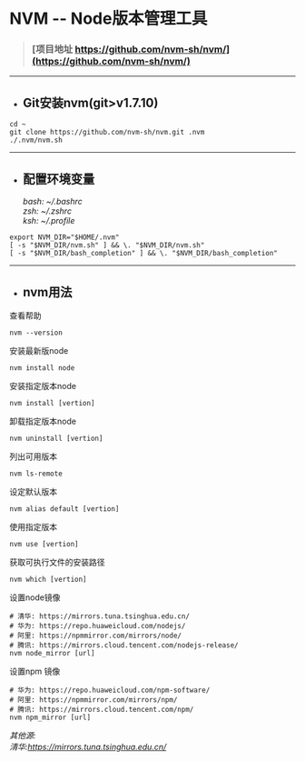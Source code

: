 # NVM -- Node版本管理工具
>### [项目地址 https://github.com/nvm-sh/nvm/](https://github.com/nvm-sh/nvm/)
***
- ## Git安装nvm(git>v1.7.10)
```shell
cd ~
git clone https://github.com/nvm-sh/nvm.git .nvm
./.nvm/nvm.sh
```
***
- ## 配置环境变量
  *bash: ~/.bashrc*  
  *zsh: ~/.zshrc*  
  *ksh: ~/.profile*
```shell
export NVM_DIR="$HOME/.nvm"
[ -s "$NVM_DIR/nvm.sh" ] && \. "$NVM_DIR/nvm.sh"
[ -s "$NVM_DIR/bash_completion" ] && \. "$NVM_DIR/bash_completion"
```
***
- ## nvm用法
查看帮助
```shell
nvm --version
```
安装最新版node
```shell
nvm install node
```
安装指定版本node
```shell
nvm install [vertion]
```
卸载指定版本node
```shell
nvm uninstall [vertion]
```
列出可用版本
```shell
nvm ls-remote
```
设定默认版本
```shell
nvm alias default [vertion]
```
使用指定版本
```shell
nvm use [vertion]
```
获取可执行文件的安装路径
```shell
nvm which [vertion]
```
设置node镜像
```shell
# 清华: https://mirrors.tuna.tsinghua.edu.cn/
# 华为: https://repo.huaweicloud.com/nodejs/
# 阿里: https://npmmirror.com/mirrors/node/
# 腾讯: https://mirrors.cloud.tencent.com/nodejs-release/
nvm node_mirror [url]
```
设置npm 镜像
```shell
# 华为: https://repo.huaweicloud.com/npm-software/
# 阿里: https://npmmirror.com/mirrors/npm/
# 腾讯: https://mirrors.cloud.tencent.com/npm/
nvm npm_mirror [url]
```
*其他源:*  
*清华:https://mirrors.tuna.tsinghua.edu.cn/*  
